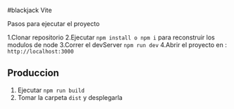 #blackjack Vite

Pasos para ejecutar el proyecto

1.Clonar repositorio
2.Ejecutar `npm install o npm i` para reconstruir los modulos de node
3.Correr el devServer `npm run dev`
4.Abrir el proyecto en : `http://localhost:3000`

## Produccion

1. Ejecutar `npm run build`
2. Tomar la carpeta `dist` y desplegarla